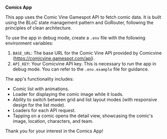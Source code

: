 **Comics App**

This app uses the Comic Vine Gamespot API to fetch comic data. It is built using the BLoC state management pattern and GoRouter, following the principles of clean architecture.

To use the app in debug mode, create a `.env` file with the following environment variables:
1. `BASE_URL`: The base URL for the Comic Vine API provided by Comicvine (https://comicvine.gamespot.com/api).
2. `API_KEY`: Your Comicvine API key. This is necessary to run the app in debug mode. You can refer to the `.env.example` file for guidance.

The app's functionality includes:

- Comic list with animations.
- Loader for displaying the comic image while it loads.
- Ability to switch between grid and list layout modes (with responsive design for the list mode).
- Loaders for each API request.
- Tapping on a comic opens the detail view, showcasing the comic's image, location, characters, and team.

Thank you for your interest in the Comics App!